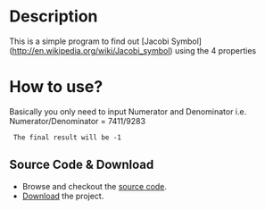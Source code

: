 # Description
This is a simple program to find out [Jacobi Symbol] (http://en.wikipedia.org/wiki/Jacobi_symbol) using the 4 properties

# How to use?
Basically you only need to input Numerator and Denominator
i.e.  Numerator/Denominator = 7411/9283

     The final result will be -1

## Source Code & Download
* Browse and checkout the [source code](git://github.com/jslim89/Jacobi-Symbol-Finder.git).
* [Download](https://github.com/jslim89/Jacobi-Symbol-Finder/zipball/master) the project.
